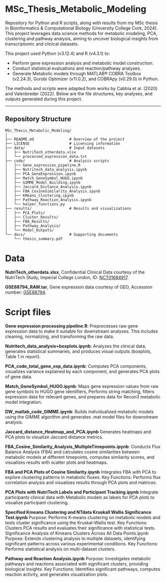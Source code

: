 # MSc_Thesis_Metabolic_Modeling
Repository for Python and R scripts, along with results from my MSc thesis in Bioinformatics & Computational Biology (University College Cork, 2024). This project leverages data science methods for metabolic modeling, PCA, clustering and pathway analysis, aiming to uncover biological insights from transcriptomic and clinical datasets.

This project used Python (v3.12.4) and R (v4.3.1) to:
- Perform gene expression analysis and metabolic model construction.
- Conduct statistical evaluations and reaction/pathway analyses.
- Generate Metabolic models through MATLAB® COBRA Toolbox (v2.24.3), Gurobi Optimizer (v11.0.2), and COBRApy (v0.29.0) in Python.  

The methods and scripts were adapted from works by Cabbia et al. (2020) and Valenbreder (2022). Below are the file structures, key analyses, and outputs generated during this project.

---

## **Repository Structure**
```plaintext
MSc_Thesis_Metabolic_Modeling/
│
├── README.md                # Overview of the project
├── LICENSE                  # Licensing information
├── data/                    # Input datasets
│   ├── NutriTech_otherdata.xlsx
│   └── processed_expression_data.txt
├── code/                    # Analysis scripts
│   ├── Gene_expression_pipeline.R
│   ├── Nutritech_data_analysis.ipynb
│   ├── PCA_GeneExpression.ipynb
│   ├── Match_GeneSymbol_HUGO.ipynb
│   ├── GIMME_Model_Building.ipynb
│   ├── Jaccard_Distance_Analysis.ipynb
│   ├── FBA_CosineSimilarity_Analysis.ipynb
│   ├── KMeans_Clustering.ipynb
│   ├── Pathway_Reaction_Analysis.ipynb
│   └── helper_functions.py
├── results/                 # Results and visualizations
│   ├── PCA_Plots/
│   ├── Cluster_Results/
│   ├── FBA_Results/
│   ├── Pathway_Analysis/
│   └── Model_Outputs/
└── docs/                    # Supporting documents
    └── thesis_summary.pdf
```

# Data
**NutriTech_otherdata.xlsx**, Confidential Clinical Data courtesy of the NutriTech Study, Imperial College London, ID: [NCT01684917](https://clinicaltrials.gov/study/NCT01684917?term=NCT01684917&rank=1).

**GSE88794_RAW.tar**, Gene expression data courtesy of GEO, Accession number: [GSE88794](https://www.ncbi.nlm.nih.gov/geo/query/acc.cgi?acc=GSE88794).

# Script files
**Gene expression processing pipeline.R**: Preprocesses raw gene expression data to make it suitable for downstream analyses. This includes cleaning, normalizing, and transforming the raw data.

**Nutritech_data_analysis+boxplots.ipynb**: Analyzes the clinical data, generates statistical summaries, and produces visual outputs (boxplots, Table 1 in report).


**PCA_code_total_gene_exp_data.ipynb**: Computes PCA components, visualizes variance explained by each component, and generates PCA plots of gene data.

**Match_GeneSymbol_HUGO.ipynb**: Maps gene expression values from raw gene symbols to HUGO gene identifiers, Performs string matching, filters expression data for relevant genes, and prepares data for Recon3 metabolic model integration.

**DW_matlab_code_GIMME.ipynb**: Builds individualized metabolic models using the GIMME algorithm and generates .mat model files for downstream analysis.

**Jaccard_distance_Heatmap_and_PCA.ipynb** Generates heatmaps and PCA plots to visualize Jaccard distance metrics.

**FBA_Cosine_Similarity_Analysis_MultipleTimepoints.ipynb**: Conducts Flux Balance Analysis (FBA) and calculates cosine similarities between metabolic models at different timepoints, computes similarity scores, and visualizes results with scatter plots and heatmaps.

**FBA and PCA Plots of Cosine Similarity.ipynb** Integrates FBA with PCA to explore clustering patterns in metabolic fluxes.
Key Functions: Performs flux correlation analysis and visualizes results through PCA plots and matrices.

**PCA Plots with NutriTech Labels and Participant Tracking.ipynb** Integrate participants clinical data with Metabolic models as labels for PCA plots to visualize participant clustering.

**Specified Kmeans Clustering and NTdata Kruskall Wallis Significance Test.ipynb**
Purpose: Performs K-means clustering on metabolic models and tests cluster significance using the Kruskal-Wallis test.
Key Functions: Clusters PCA results and evaluates their significance with statistical tests.
Significance Analysis of Kmeans Clusters Across All Data Points.ipynb
Purpose: Extends clustering analysis to multiple datasets, identifying significant patterns across various experimental conditions.
Key Functions: Performs statistical analysis on multi-dataset clusters.

**Pathway and Reaction Analysis.ipynb**
Purpose: Investigates metabolic pathways and reactions associated with significant clusters, providing biological insights.
Key Functions: Identifies significant pathways, computes reaction activity, and generates visualization plots.

